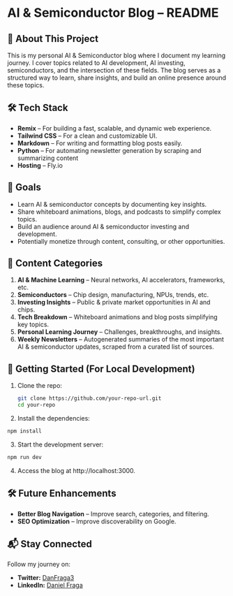 # AI & Semiconductor Blog – README

## 📖 About This Project

This is my personal AI & Semiconductor blog where I document my learning journey. I cover topics related to AI development, AI investing, semiconductors, and the intersection of these fields. The blog serves as a structured way to learn, share insights, and build an online presence around these topics.

## 🛠️ Tech Stack

- **Remix** – For building a fast, scalable, and dynamic web experience.
- **Tailwind CSS** – For a clean and customizable UI.
- **Markdown** – For writing and formatting blog posts easily.
- **Python** – For automating newsletter generation by scraping and summarizing content
- **Hosting** – Fly.io

## 📌 Goals

- Learn AI & semiconductor concepts by documenting key insights.
- Share whiteboard animations, blogs, and podcasts to simplify complex topics.
- Build an audience around AI & semiconductor investing and development.
- Potentially monetize through content, consulting, or other opportunities.

## 📄 Content Categories

1. **AI & Machine Learning** – Neural networks, AI accelerators, frameworks, etc.
2. **Semiconductors** – Chip design, manufacturing, NPUs, trends, etc.
3. **Investing Insights** – Public & private market opportunities in AI and chips.
4. **Tech Breakdown** – Whiteboard animations and blog posts simplifying key topics.
5. **Personal Learning Journey** – Challenges, breakthroughs, and insights.
6. **Weekly Newsletters** – Autogenerated summaries of the most important AI & semiconductor updates, scraped from a curated list of sources.

## 🚀 Getting Started (For Local Development)

1. Clone the repo:

   ```bash
   git clone https://github.com/your-repo-url.git
   cd your-repo
   ```

2. Install the dependencies:

```bash
npm install
```

3. Start the development server:

```bash
npm run dev
```

4. Access the blog at http://localhost:3000.

## 🛠️ Future Enhancements

- **Better Blog Navigation** – Improve search, categories, and filtering.
- **SEO Optimization** – Improve discoverability on Google.

## 📬 Stay Connected

Follow my journey on:

- **Twitter:** [DanFraga3](https://x.com/Danfraga3)
- **LinkedIn:** [Daniel Fraga](https://www.linkedin.com/in/daniel--fraga/)
